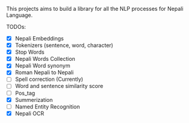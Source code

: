 This projects aims to build a library for all the NLP processes for Nepali Language.

TODOs:</br>
- [x] Nepali Embeddings 
- [x] Tokenizers (sentence, word, character) 
- [x] Stop Words
- [x] Nepali Words Collection 
- [x] Nepali Word synonym
- [x] Roman Nepali to Nepali
- [ ] Spell correction (Currently)
- [ ] Word and sentence similarity score
- [ ] Pos_tag
- [x] Summerization 
- [ ] Named Entity Recognition
- [x] Nepali OCR
